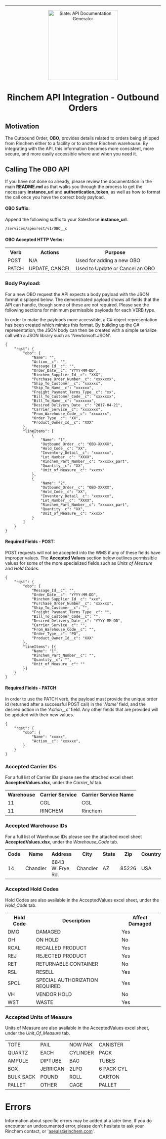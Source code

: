 ----------

<p align="center">
  <img src="http://www.rinchem.com/images/logo.gif" alt="Slate: API Documentation Generator" width="226">
</p>

<h1 align="center">Rinchem API Integration - Outbound Orders</h1>

## Motivation

The Outbound Order, **OBO**, provides details related to orders being shipped from Rinchem either to a facility or to another Rinchem warehouse. By integrating with the API, this information becomes more consistent, more secure, and more easily accessible where and when you need it.

## Calling The OBO API
If you have not done so already, please review the documentation in the main **README.md** as that walks you through the process to get the necessary **instance_url** and **authentication_token**, as well as how to format the call once you have the correct body payload. 

#### OBO Suffix:
Append the following suffix to your Salesforce **instance_url**.
```
/services/apexrest/v1/OBO__c
```

#### OBO Accepted HTTP Verbs:
<Table>
<tr><th>Verb</th><th>Actions</th><th>Purpose</th></tr>
<tr><td>POST</td><td>N/A</td><td>Used for adding a new OBO</td></tr>
<tr><td>PATCH</td><td>UPDATE, CANCEL</td><td>Used to Update or Cancel an OBO</td></tr>
</Table>


### Body Payload: 
For a new OBO request the API expects a body payload with the JSON format displayed below. The demonstrated payload shows all fields that the API can handle, though some of these are not required. Please see the following sections for minimum permissible payloads for each VERB type.

In order to make the payloads more accessible, a C# object representation has been created which mimics this format. By building up the C# representation, the JSON body can then be created with a simple serialize call with a JSON library such as 'Newtonsoft.JSON'.

```
{
	"rqst": {
		"obo": {
			"Name": "",
			"Action__c": "",
			"Message_Id__c": "",
			"Order_Date__c": "YYYY-MM-DD",
			"Rinchem_Supplier_Id__c": "XXX",
			"Purchase_Order_Number__c": "xxxxxxx",
			"Ship_To_Customer__c": "xxxxxx",
			"Ship_To_Name__c": "xxxxxx",
			"Freight_Payment_Terms_Type__c": "xx",
			"Bill_To_Customer_Code__c": "xxxxxxx",
			"Bill_To_Name__c": "xxxxxxx",
			"Desired_Delivery_Date__c": "2017-04-21",
			"Carrier_Service__c": "xxxxxxx",
			"From_Warehouse_Code__c": "xxxxxxx",
			"Order_Type__c": "XX",
			"Product_Owner_Id__c": "XXX"
		},
		"lineItems": [
    		{
    			"Name": "1",
    			"Outbound_Order__c": "OBO-XXXXX",
    			"Hold_Code__c": "XX",
    			"Inventory_Detail__c": "xxxxxxx",
    			"Lot_Number__c": "XXXX",
    			"Rinchem_Part_Number__c": "xxxxxx_part",
    			"Quantity__c": "XX",
    			"Unit_of_Measure__c": "xxxxx"
    		},		
    		{
    			"Name": "2",
    			"Outbound_Order__c": "OBO-XXXXX",
    			"Hold_Code__c": "XX",
    			"Inventory_Detail__c": "xxxxxxx",
    			"Lot_Number__c": "XXXX",
    			"Rinchem_Part_Number__c": "xxxxxx_part",
    			"Quantity__c": "XX",
    			"Unit_of_Measure__c": "xxxxx"
    		}
		]
	}
}
```
#### Required Fields - POST:
POST requests will not be accepted into the WMS if any of these fields have improper values. The **Accepted Values** section below outlines permissible values for some of the more specialized fields such as *Units of Measure* and *Hold Codes*.
```
{
	"rqst": {
		"obo": {
			"Message_Id__c": "",
			"Order_Date__c": "YYYY-MM-DD",
			"Rinchem_Supplier_Id__c": "xxx",
			"Purchase_Order_Number__c": "xxxxxx",
			"Ship_To_Customer__c": "",
			"Freight_Payment_Terms_Type__c": "",
			"Bill_To_Customer_Code__c": "",
			"Desired_Delivery_Date__c": "YYYY-MM-DD",
			"Carrier_Service__c": "",
			"From_Warehouse_Code__c": "",
			"Order_Type__c": "PO",
			"Product_Owner_Id__c": "XXX"
		},
		"lineItems": [{
			"Name": "1",
			"Rinchem_Part_Number__c": "",
			"Quantity__c": "",
			"Unit_of_Measure__c": ""
		}]
	}
}
```
#### Required Fields - PATCH
In order to use the PATCH verb, the payload must provide the unique order id (returned after a successful POST call) in the *'Name'* field, and the desired action in the *'Action__c'* field. Any other fields that are provided will be updated with their new values.
```
{
	"rqst": {
		"obo": {
			"Name": "xxxxx",
			"Action__c": "xxxxxx",
		}
	}
}
```


### Accepted Carrier IDs
For a full list of Carrier IDs please see the attached excel sheet **AcceptedValues.xlsx**, under the *Carrier_Id* tab.
<Table>
<tr><th>Warehouse</th><th>Carrier Service</th><th>Carrier Service Name</th></tr>
<tr> <td>11</td> <td>CGL</td> <td>CGL</td> </tr>
<tr> <td>11</td> <td>RINCHEM</td> <td>Rinchem</td> </tr>
</Table>

### Accepted Warehouse IDs
For a full list of Warehouse IDs please see the attached excel sheet **AcceptedValues.xlsx**, under the *Warehouse_Code* tab.

<Table>
<tr><th>Code</th><th>Name</th><th>Address</th><th>City</th><th>State</th><th>Zip</th><th>Country</th></tr>
<tr>
<td>14</td> <td>Chandler</td> <td>6843 W. Frye Rd.</td> <td>Chandler</td> <td>AZ</td> <td>85226</td> <td>USA</td> 
</tr>

</Table>

### Accepted Hold Codes
Hold Codes are also available in the AcceptedValues excel sheet, under the *Hold_Code* tab.
<Table>
<tr><th>Hold Code</th><th>Description</th><th>Affect Damaged</th></tr>
<tr> <td>DMG</td>  <td>DAMAGED                              </td> <td>Yes</td> </tr>
<tr> <td>OH</td>   <td>ON HOLD                              </td> <td>No</td> </tr>
<tr> <td>RCAL</td> <td>RECALLED PRODUCT                     </td> <td>Yes</td> </tr>
<tr> <td>REJ</td>  <td>REJECTED PRODUCT                     </td> <td>Yes</td> </tr>
<tr> <td>RET</td>  <td>RETURNABLE CONTAINER                 </td> <td>No</td> </tr>
<tr> <td>RSL</td>  <td>RESELL                               </td> <td>Yes</td> </tr>
<tr> <td>SPCL</td> <td>SPECIAL AUTHORIZATION REQUIRED       </td> <td>Yes</td> </tr>
<tr> <td>VH</td>   <td>VENDOR HOLD                          </td> <td>No</td> </tr>
<tr> <td>WST</td>  <td>WASTE                                </td> <td>Yes</td> </tr>

</Table>

### Accepted Units of Measure
Units of Measure are also available in the AcceptedValues excel sheet, under the *Unit_Of_Measure* tab.
<Table>
<tr>
<td>TOTE</td>
<td>PAIL</td>
<td>NOW PAK</td>
<td>CANISTER</td>
</tr>
<tr>
<td>QUARTZ</td>
<td>EACH</td>
<td>CYLINDER</td>
<td>PACK</td>
</tr>
<tr>
<td>AMPULE</td>
<td>DIPTUBE</td>
<td>BAG</td>
<td>TUBES</td>
</tr>
<tr><td>BOX</td>
<td>JERRICAN</td>
<td>2LPO</td>
<td>6 PACK CYL</td>
</tr>
<tr>
<td>BULK SACK</td>
<td>POUND</td>
<td>ROLL</td>
<td>CARTON</td>
</tr>
<tr>
<td>PALLET</td>
<td>OTHER</td>
<td>CAGE</td>
<td>PALLET</td>
</tr>
</Table>




# Errors
Information about specific errors may be added at a later time. If you do encounter an undocumented error, please don't hesitate to ask your Rinchem contact, or 'aseals@rinchem.com'.
